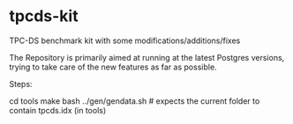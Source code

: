 # tpcds-kit
TPC-DS benchmark kit with some modifications/additions/fixes

The Repository is primarily aimed at running at the latest Postgres versions, trying to take care of the new features as far as possible.

Steps:

cd tools
make
bash ../gen/gendata.sh # expects the current folder to contain tpcds.idx (in tools)

